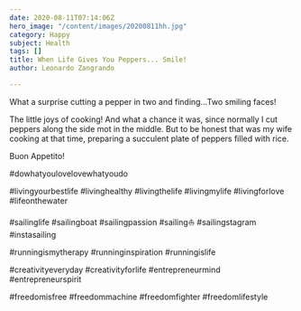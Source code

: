 ```yaml
---
date: 2020-08-11T07:14:06Z
hero_image: "/content/images/20200811hh.jpg"
category: Happy
subject: Health
tags: []
title: When Life Gives You Peppers... Smile!
author: Leonardo Zangrando

---
```

What a surprise cutting a pepper in two and finding...Two smiling faces!

The little joys of cooking! And what a chance it was, since normally I cut peppers along the side mot in the middle. But to be honest that was my wife cooking at that time, preparing a succulent plate of peppers filled with rice.

Buon Appetito!

\#dowhatyoulovelovewhatyoudo

\#livingyourbestlife #livinghealthy #livingthelife #livingmylife #livingforlove #lifeonthewater

\#sailinglife #sailingboat #sailingpassion #sailing⛵ #sailingstagram #instasailing

\#runningismytherapy #runninginspiration #runningislife

\#creativityeveryday #creativityforlife #entrepreneurmind #entrepreneurspirit

\#freedomisfree #freedommachine #freedomfighter #freedomlifestyle